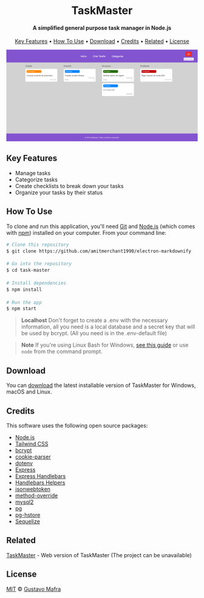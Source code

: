 
<h1 align="center">
  TaskMaster
</h1>

<h4 align="center">A simplified general purpose task manager in Node.js</h4>

<p align="center">
  <a href="#key-features">Key Features</a> •
  <a href="#how-to-use">How To Use</a> •
  <a href="#download">Download</a> •
  <a href="#credits">Credits</a> •
  <a href="#related">Related</a> •
  <a href="#license">License</a>
</p>

![screenshot](https://github.com/GustavoSMafra/task-master/blob/main/imgs/task-master-home.png)

## Key Features

* Manage tasks 
* Categorize tasks
* Create checklists to break down your tasks
* Organize your tasks by their status

## How To Use

To clone and run this application, you'll need [Git](https://git-scm.com) and [Node.js](https://nodejs.org/en/download/) (which comes with [npm](http://npmjs.com)) installed on your computer. From your command line:

```bash
# Clone this repository
$ git clone https://github.com/amitmerchant1990/electron-markdownify

# Go into the repository
$ cd task-master

# Install dependencies
$ npm install

# Run the app
$ npm start
```
> **Localhost**
> Don't forget to create a .env with the necessary information, all you need is a local database and a secret key that will be used by bcrypt. (All you need is in the .env-default file)

> **Note**
> If you're using Linux Bash for Windows, [see this guide](https://www.howtogeek.com/261575/how-to-run-graphical-linux-desktop-applications-from-windows-10s-bash-shell/) or use `node` from the command prompt.


## Download

You can [download](https://github.com/GustavoSMafra/task-master) the latest installable version of TaskMaster for Windows, macOS and Linux.

## Credits

This software uses the following open source packages:

- [Node.js](https://nodejs.org/)
- [Tailwind CSS](https://tailwindcss.com/)
- [bcrypt](https://www.npmjs.com/package/bcrypt)
- [cookie-parser](https://www.npmjs.com/package/cookie-parser)
- [dotenv](https://www.npmjs.com/package/dotenv)
- [Express](https://expressjs.com/)
- [Express Handlebars](https://www.npmjs.com/package/express-handlebars)
- [Handlebars Helpers](https://www.npmjs.com/package/handlebars-helpers)
- [jsonwebtoken](https://www.npmjs.com/package/jsonwebtoken)
- [method-override](https://www.npmjs.com/package/method-override)
- [mysql2](https://www.npmjs.com/package/mysql2)
- [pg](https://www.npmjs.com/package/pg)
- [pg-hstore](https://www.npmjs.com/package/pg-hstore)
- [Sequelize](https://sequelize.org/)

## Related

[TaskMaster](https://task-control-node.onrender.com/) - Web version of TaskMaster (The project can be unavailable)

## License

[MIT](https://github.com/GustavoSMafra/task-master/blob/main/LICENSE.md) © [Gustavo Mafra ](https://www.linkedin.com/in/gustavosmafra/)
